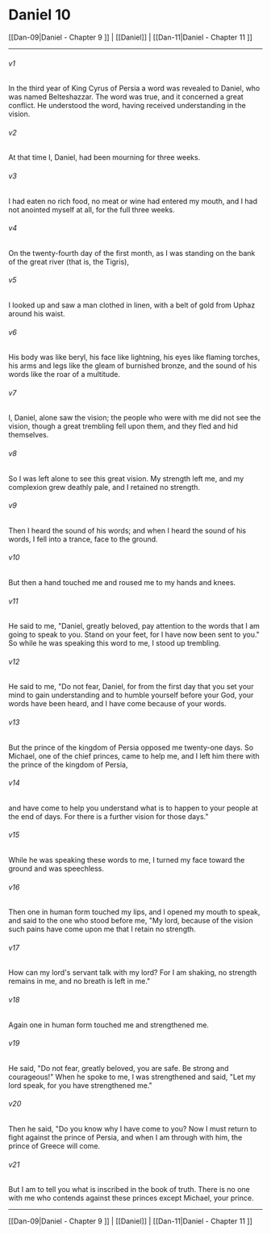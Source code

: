 # Daniel 10

[[Dan-09|Daniel - Chapter 9 ]] | [[Daniel]] | [[Dan-11|Daniel - Chapter 11 ]]
***

###### v1
In the third year of King Cyrus of Persia a word was revealed to Daniel, who was named Belteshazzar. The word was true, and it concerned a great conflict. He understood the word, having received understanding in the vision.
###### v2
At that time I, Daniel, had been mourning for three weeks.
###### v3
I had eaten no rich food, no meat or wine had entered my mouth, and I had not anointed myself at all, for the full three weeks.
###### v4
On the twenty-fourth day of the first month, as I was standing on the bank of the great river (that is, the Tigris),
###### v5
I looked up and saw a man clothed in linen, with a belt of gold from Uphaz around his waist.
###### v6
His body was like beryl, his face like lightning, his eyes like flaming torches, his arms and legs like the gleam of burnished bronze, and the sound of his words like the roar of a multitude.
###### v7
I, Daniel, alone saw the vision; the people who were with me did not see the vision, though a great trembling fell upon them, and they fled and hid themselves.
###### v8
So I was left alone to see this great vision. My strength left me, and my complexion grew deathly pale, and I retained no strength.
###### v9
Then I heard the sound of his words; and when I heard the sound of his words, I fell into a trance, face to the ground.
###### v10
But then a hand touched me and roused me to my hands and knees.
###### v11
He said to me, "Daniel, greatly beloved, pay attention to the words that I am going to speak to you. Stand on your feet, for I have now been sent to you." So while he was speaking this word to me, I stood up trembling.
###### v12
He said to me, "Do not fear, Daniel, for from the first day that you set your mind to gain understanding and to humble yourself before your God, your words have been heard, and I have come because of your words.
###### v13
But the prince of the kingdom of Persia opposed me twenty-one days. So Michael, one of the chief princes, came to help me, and I left him there with the prince of the kingdom of Persia,
###### v14
and have come to help you understand what is to happen to your people at the end of days. For there is a further vision for those days."
###### v15
While he was speaking these words to me, I turned my face toward the ground and was speechless.
###### v16
Then one in human form touched my lips, and I opened my mouth to speak, and said to the one who stood before me, "My lord, because of the vision such pains have come upon me that I retain no strength.
###### v17
How can my lord's servant talk with my lord? For I am shaking, no strength remains in me, and no breath is left in me."
###### v18
Again one in human form touched me and strengthened me.
###### v19
He said, "Do not fear, greatly beloved, you are safe. Be strong and courageous!" When he spoke to me, I was strengthened and said, "Let my lord speak, for you have strengthened me."
###### v20
Then he said, "Do you know why I have come to you? Now I must return to fight against the prince of Persia, and when I am through with him, the prince of Greece will come.
###### v21
But I am to tell you what is inscribed in the book of truth. There is no one with me who contends against these princes except Michael, your prince.

***

[[Dan-09|Daniel - Chapter 9 ]] | [[Daniel]] | [[Dan-11|Daniel - Chapter 11 ]]

